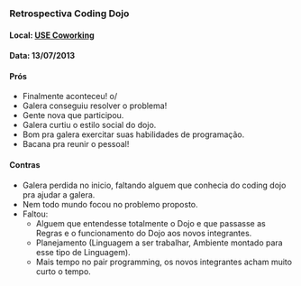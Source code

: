### Retrospectiva Coding Dojo
#### Local: [USE Coworking](http://www.usecoworking.com.br)
#### Data: 13/07/2013

#### Prós 
- Finalmente aconteceu! o/
- Galera conseguiu resolver o problema!
- Gente nova que participou.
- Galera curtiu o estilo social do dojo.
- Bom pra galera exercitar suas habilidades de programação.
- Bacana pra reunir o pessoal!

#### Contras
- Galera perdida no inicio, faltando alguem que conhecia do coding dojo pra ajudar a galera.
- Nem todo mundo focou no problemo proposto.
- Faltou:
  - Alguem que entendesse totalmente o Dojo e que passasse as Regras e o funcionamento do Dojo aos novos integrantes.
  - Planejamento (Linguagem a ser trabalhar, Ambiente montado para esse tipo de Linguagem).
  - Mais tempo no pair programming, os novos integrantes acham muito curto o tempo.
  

